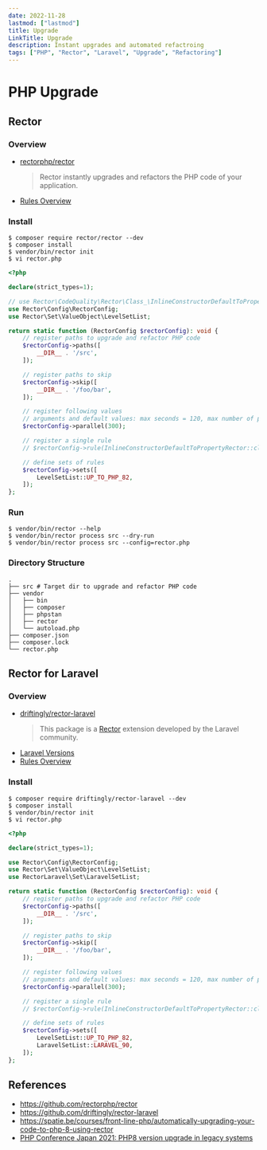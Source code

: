 ```yaml
---
date: 2022-11-28
lastmod: ["lastmod"]
title: Upgrade
LinkTitle: Upgrade
description: Instant upgrades and automated refactroing
tags: ["PHP", "Rector", "Laravel", "Upgrade", "Refactoring"]
---
```


# PHP Upgrade

## Rector

### Overview
- [rectorphp/rector](https://github.com/rectorphp/rector)
  > Rector instantly upgrades and refactors the PHP code of your application.
- [Rules Overview](https://github.com/rectorphp/rector/blob/main/docs/rector_rules_overview.md)

### Install

```shell
$ composer require rector/rector --dev
$ composer install
$ vendor/bin/rector init
$ vi rector.php
```

```php {hl_lines=[12,17,22,29],linenostart=1}
<?php

declare(strict_types=1);

// use Rector\CodeQuality\Rector\Class_\InlineConstructorDefaultToPropertyRector;
use Rector\Config\RectorConfig;
use Rector\Set\ValueObject\LevelSetList;

return static function (RectorConfig $rectorConfig): void {
    // register paths to upgrade and refactor PHP code
    $rectorConfig->paths([
        __DIR__ . '/src',
    ]);

    // register paths to skip
    $rectorConfig->skip([
        __DIR__ . '/foo/bar',
    ]);

    // register following values
    // arguments and default values: max seconds = 120, max number of process = 16, job size = 20
    $rectorConfig->parallel(300);

    // register a single rule
    // $rectorConfig->rule(InlineConstructorDefaultToPropertyRector::class);

    // define sets of rules
    $rectorConfig->sets([
        LevelSetList::UP_TO_PHP_82,
    ]);
};

```
### Run
```shell
$ vendor/bin/rector --help
$ vendor/bin/rector process src --dry-run
$ vendor/bin/rector process src --config=rector.php
```

### Directory Structure

```shell
.
├── src # Target dir to upgrade and refactor PHP code
├── vendor
│   ├── bin
│   ├── composer
│   ├── phpstan
│   ├── rector
│   └── autoload.php
├── composer.json
├── composer.lock
└── rector.php
```

## Rector for Laravel

### Overview
- [driftingly/rector-laravel](https://github.com/driftingly/rector-laravel)
  > This package is a [Rector](](https://github.com/rectorphp/rector)) extension developed by the Laravel community.
- [Laravel Versions](https://github.com/driftingly/rector-laravel/tree/main/config/sets/level)
- [Rules Overview](https://github.com/driftingly/rector-laravel/blob/main/docs/rector_rules_overview.md)

### Install
```shell
$ composer require driftingly/rector-laravel --dev
$ composer install
$ vendor/bin/rector init
$ vi rector.php
```

```php {hl_lines=[7,30],linenostart=1}
<?php

declare(strict_types=1);

use Rector\Config\RectorConfig;
use Rector\Set\ValueObject\LevelSetList;
use RectorLaravel\Set\LaravelSetList;

return static function (RectorConfig $rectorConfig): void {
    // register paths to upgrade and refactor PHP code
    $rectorConfig->paths([
        __DIR__ . '/src',
    ]);

    // register paths to skip
    $rectorConfig->skip([
        __DIR__ . '/foo/bar',
    ]);

    // register following values
    // arguments and default values: max seconds = 120, max number of process = 16, job size = 20
    $rectorConfig->parallel(300);

    // register a single rule
    // $rectorConfig->rule(InlineConstructorDefaultToPropertyRector::class);

    // define sets of rules
    $rectorConfig->sets([
        LevelSetList::UP_TO_PHP_82,
        LaravelSetList::LARAVEL_90,
    ]);
};

```

## References
- https://github.com/rectorphp/rector
- https://github.com/driftingly/rector-laravel
- https://spatie.be/courses/front-line-php/automatically-upgrading-your-code-to-php-8-using-rector
- [PHP Conference Japan 2021: PHP8 version upgrade in legacy systems](https://www.youtube.com/watch?v=BSTcVa7dijY)